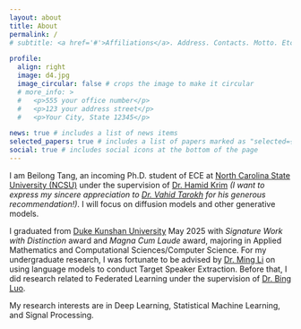 ```yaml
---
layout: about
title: About
permalink: /
# subtitle: <a href='#'>Affiliations</a>. Address. Contacts. Motto. Etc.

profile:
  align: right
  image: d4.jpg
  image_circular: false # crops the image to make it circular
  # more_info: >
  #   <p>555 your office number</p>
  #   <p>123 your address street</p>
  #   <p>Your City, State 12345</p>

news: true # includes a list of news items
selected_papers: true # includes a list of papers marked as "selected={true}"
social: true # includes social icons at the bottom of the page
---
```


I am Beilong Tang, an incoming Ph.D. student of ECE at [North Carolina State University (NCSU)](https://ece.ncsu.edu/) under the supervision of [Dr. Hamid Krim](https://ece.ncsu.edu/people/ahk/) _(I want to express my sincere appreciation to [Dr. Vahid Tarokh](https://people.duke.edu/~vt45/) for his generous recommendation!)_. I will focus on diffusion models and other generative models. 

I graduated from [Duke Kunshan University](https://www.dukekunshan.edu.cn/) May 2025 with _Signature Work with Distinction_ award and _Magna Cum Laude_ award, majoring in Applied Mathematics and Computational Sciences/Computer Science. For my undergraduate research, I was fortunate to be advised by [Dr. Ming Li](https://sites.duke.edu/dkusmiip/) on using language models to conduct Target Speaker Extraction. Before that, I did research related to Federated Learning under the supervision of [Dr. Bing Luo](https://luobing1008.github.io/).


My research interests are in Deep Learning, Statistical Machine Learning, and Signal Processing.

<!-- _For technical blog, please refer [here](https://beilong-tang.github.io/technical_blog/)._ -->
